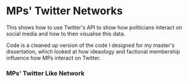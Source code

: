 # MPs' Twitter Networks 
This shows how to use Twitter's API to show how politicians interact on social media and how to then visualise this data. 

Code is a cleaned up version of the code I designed for my master's dissertation, which looked at how ideaology and factional membership influence how MPs interact on Twitter.

### MPs' Twitter Like Network

